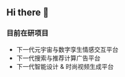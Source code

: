 ## Hi there 👋

### 目前在研项目
* 下一代元宇宙与数字孪生情感交互平台
* 下一代搜索与推荐计算广告平台
* 下一代智能设计 & 时尚视频生成平台

<!--

**Here are some ideas to get you started:**

🙋‍♀️ A short introduction - what is your organization all about?
🌈 Contribution guidelines - how can the community get involved?
👩‍💻 Useful resources - where can the community find your docs? Is there anything else the community should know?
🍿 Fun facts - what does your team eat for breakfast?
🧙 Remember, you can do mighty things with the power of [Markdown](https://docs.github.com/github/writing-on-github/getting-started-with-writing-and-formatting-on-github/basic-writing-and-formatting-syntax)
-->
